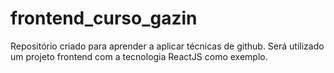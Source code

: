 # frontend_curso_gazin
Repositório criado para aprender a aplicar técnicas de github. Será utilizado um projeto frontend com a tecnologia ReactJS como exemplo.

